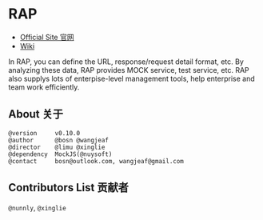 
# RAP

* [Official Site 官网](http://thx.github.io/RAP)
* [Wiki](http://github.com/thx/RAP/wiki)

In RAP, you can define the URL, response/request detail format, etc. By analyzing these data, RAP provides MOCK service, test service, etc. RAP also supplys lots of enterpise-level management tools, help enterprise and team work efficiently.
 
## About 关于

    @version     v0.10.0
    @author      @bosn @wangjeaf
    @director    @limu @xinglie
    @dependency  MockJS(@nuysoft)
    @contact     bosn@outlook.com, wangjeaf@gmail.com
    
## Contributors List 贡献者

`@nunnly`, `@xinglie`
